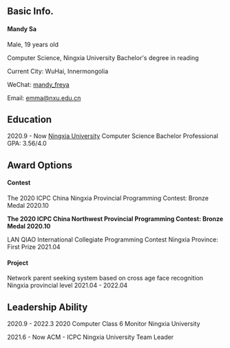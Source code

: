## Basic Info.
#### Mandy Sa

Male, 19 years old

Computer Science, Ningxia University Bachelor's degree in reading

Current City: WuHai, Innermongolia

WeChat: [mandy_freya](https://u.wechat.com/EF_LRmh3faRzLXCKzjG8M5Y)

Email: emma@nxu.edu.cn




## Education

2020.9 - Now	[Ningxia University](https://www.nxu.edu.cn)	Computer Science Bachelor  Professional GPA: 3.56/4.0





## Award Options

#### Contest

The 2020 ICPC China Ningxia Provincial Programming Contest: Bronze Medal	2020.10

**The 2020 ICPC China Northwest Provincial Programming Contest: Bronze Medal	2020.10**

LAN QIAO International Collegiate Programming Contest Ningxia Province: First Prize	2021.04




#### Project

Network parent seeking system based on cross age face recognition Ningxia provincial level	2021.04 - 2022.04




## Leadership Ability

2020.9 - 2022.3	2020 Computer Class 6	 Monitor	Ningxia University

2021.6 - Now	ACM - ICPC Ningxia University Team Leader

